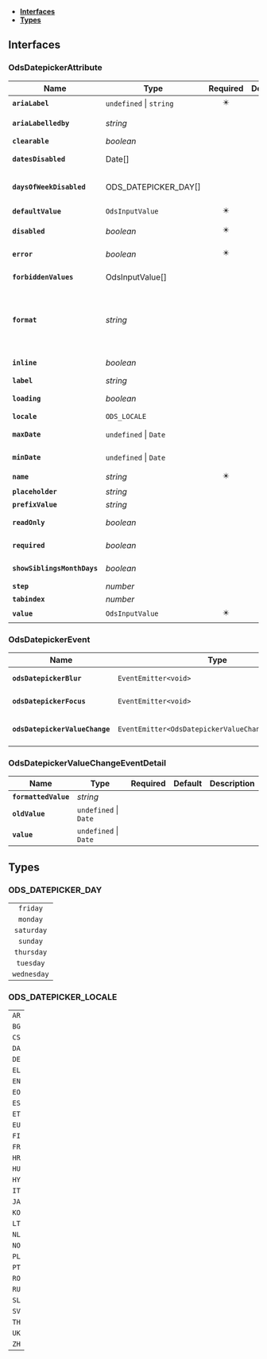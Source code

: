 * [**Interfaces**](#interfaces)
* [**Types**](#types)

## Interfaces

### OdsDatepickerAttribute
|Name | Type | Required | Default | Description|
|---|---|:---:|---|---|
|**`ariaLabel`** | `undefined` \| `string` | ✴️ |  | |
|**`ariaLabelledby`** | _string_ |  |  | ID of the element that labels the input|
|**`clearable`** | _boolean_ |  |  | Ability to clear the input value|
|**`datesDisabled`** | Date[] |  |  | Defines the Datepicker's disabled dates|
|**`daysOfWeekDisabled`** | ODS_DATEPICKER_DAY[] |  |  | Defines the Datepicker's disabled days of the week (monday, tuesday...)|
|**`defaultValue`** | `OdsInputValue` | ✴️ |  | Default value of the input|
|**`disabled`** | _boolean_ | ✴️ |  | Indicates if the input is disabled or not: see component principles|
|**`error`** | _boolean_ | ✴️ |  | Indicates if the input shows error or not|
|**`forbiddenValues`** | OdsInputValue[] |  |  | List of forbidden values for the input|
|**`format`** | _string_ |  |  | Defines which format the Datepicker should be applying (supported formats: https://mymth.github.io/vanillajs-datepicker/#/date-string+format?id=date-format)|
|**`inline`** | _boolean_ |  |  | Defines if the Datepicker should be displayed inline or not|
|**`label`** | _string_ |  |  | Label of the input field|
|**`loading`** | _boolean_ |  |  | Indicates if the input is in loading state or not|
|**`locale`** | `ODS_LOCALE` |  |  | Defines the locale to use|
|**`maxDate`** | `undefined` \| `Date` |  |  | Defines the Datepicker's maximum selectable date|
|**`minDate`** | `undefined` \| `Date` |  |  | Defines the Datepicker's minimum selectable date|
|**`name`** | _string_ | ✴️ |  | Name of the input field|
|**`placeholder`** | _string_ |  |  | Placeholder text for the input|
|**`prefixValue`** | _string_ |  |  | Text before the input value|
|**`readOnly`** | _boolean_ |  |  | Indicates if the input is read-only or not|
|**`required`** | _boolean_ |  |  | Indicates if the input is required or not|
|**`showSiblingsMonthDays`** | _boolean_ |  |  | Defines if the Datepicker should display others month days|
|**`step`** | _number_ |  |  | Step value for the input|
|**`tabindex`** | _number_ |  |  | Tabindex for the input|
|**`value`** | `OdsInputValue` | ✴️ |  | Value of the input field|

### OdsDatepickerEvent
|Name | Type | Required | Default | Description|
|---|---|:---:|---|---|
|**`odsDatepickerBlur`** | `EventEmitter<void>` | ✴️ |  | Triggered on blur|
|**`odsDatepickerFocus`** | `EventEmitter<void>` | ✴️ |  | Triggered on focus|
|**`odsDatepickerValueChange`** | `EventEmitter<OdsDatepickerValueChangeEventDetail>` | ✴️ |  | Triggered on value change|

### OdsDatepickerValueChangeEventDetail
|Name | Type | Required | Default | Description|
|---|---|:---:|---|---|
|**`formattedValue`** | _string_ |  |  | |
|**`oldValue`** | `undefined` \| `Date` |  |  | |
|**`value`** | `undefined` \| `Date` |  |  | |

## Types

### ODS_DATEPICKER_DAY
|  |
|:---:|
| `friday` |
| `monday` |
| `saturday` |
| `sunday` |
| `thursday` |
| `tuesday` |
| `wednesday` |

### ODS_DATEPICKER_LOCALE
|  |
|:---:|
| `AR` |
| `BG` |
| `CS` |
| `DA` |
| `DE` |
| `EL` |
| `EN` |
| `EO` |
| `ES` |
| `ET` |
| `EU` |
| `FI` |
| `FR` |
| `HR` |
| `HU` |
| `HY` |
| `IT` |
| `JA` |
| `KO` |
| `LT` |
| `NL` |
| `NO` |
| `PL` |
| `PT` |
| `RO` |
| `RU` |
| `SL` |
| `SV` |
| `TH` |
| `UK` |
| `ZH` |